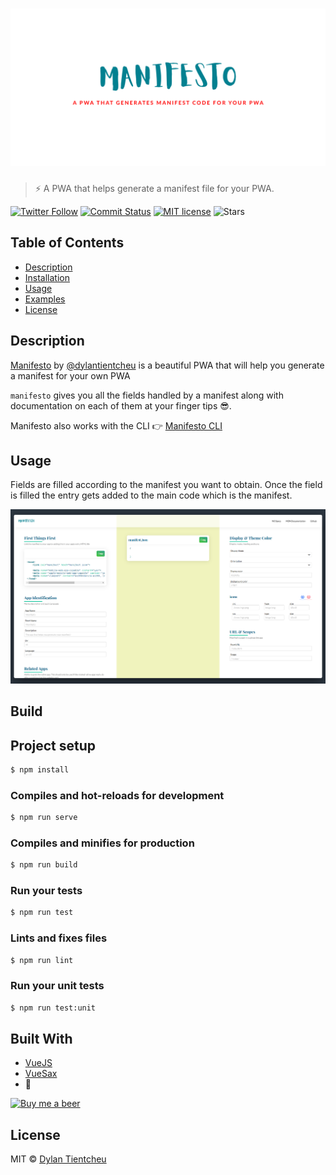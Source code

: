 # [![Manifesto](static/banner.png)](https://github.com/blurdylan/manifesto-cli)

> ⚡️ A PWA that helps generate a manifest file for your PWA.

[![Twitter Follow](https://img.shields.io/twitter/follow/dylantientcheu.svg?style=social&label=Follow)](https://twitter.com/dylantientcheu) [![Commit Status](https://badgen.net/github/last-commit/blurdylan/manifesto-cli)](https://github.com/blurdylan/manifesto/graphs/commit-activity) [![MIT license](https://badgen.net/badge/License/MIT/blue)](https://github.com/blurdylan/manifesto/blob/master/license) ![Stars](https://img.shields.io/github/stars/blurdylan/manifesto.svg)

## Table of Contents

- [Description](#description)
- [Installation](#installation)
- [Usage](#usage)
- [Examples](#examples)
- [License](#license)

## Description

[Manifesto](https://blurdylan.github.io/manifesto/#/) by [@dylantientcheu](https://twitter.com/dylantientcheu) is a beautiful PWA that will help you generate a manifest for your own PWA

`manifesto` gives you all the fields handled by a manifest along with documentation on each of them at your finger tips 😎.

Manifesto also works with the CLI 👉 [Manifesto CLI](https://github.com/blurdylan/manifesto-cli)


## Usage

Fields are filled according to the manifest you want to obtain.
Once the field is filled the entry gets added to the main code which is the manifest.

![app screenshot](./static/usage.png)

## Build

## Project setup

```bash
$ npm install
```

### Compiles and hot-reloads for development

```bash
$ npm run serve
```

### Compiles and minifies for production

```bash
$ npm run build
```

### Run your tests

```bash
$ npm run test
```

### Lints and fixes files

```bash
$ npm run lint
```

### Run your unit tests

```bash
$ npm run test:unit
```

## Built With

- [VueJS](https://vuejs.org/)
- [VueSax](https://lusaxweb.github.io/vuesax/)
- 💓

[![Buy me a beer](https://img.shields.io/beerpay/blurdylan/manifesto.svg)](https://buymeacoff.ee/dylantientcheu)

## License

MIT © [Dylan Tientcheu](https://twitter.com/dylantientcheu)
